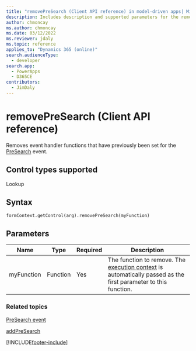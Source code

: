 ```yaml
---
title: "removePreSearch (Client API reference) in model-driven apps| MicrosoftDocs"
description: Includes description and supported parameters for the removePreSearch method.
author: chmoncay
ms.author: chmoncay
ms.date: 03/12/2022
ms.reviewer: jdaly
ms.topic: reference
applies_to: "Dynamics 365 (online)"
search.audienceType: 
  - developer
search.app: 
  - PowerApps
  - D365CE
contributors:
  - JimDaly
---
```

# removePreSearch (Client API reference)



Removes event handler functions that have previously been set for the [PreSearch](../events/PreSearch.md) event.

## Control types supported

Lookup

## Syntax

`formContext.getControl(arg).removePreSearch(myFunction)`

## Parameters

|Name | Type | Required | Description|
|--|--|--|--|
|myFunction |Function |Yes| The function to remove. The [execution context](../../clientapi-execution-context.md) is automatically passed as the first parameter to this function.|

### Related topics

[PreSearch event](../events/PreSearch.md)

[addPreSearch](addPreSearch.md) 




[!INCLUDE[footer-include](../../../../../includes/footer-banner.md)]